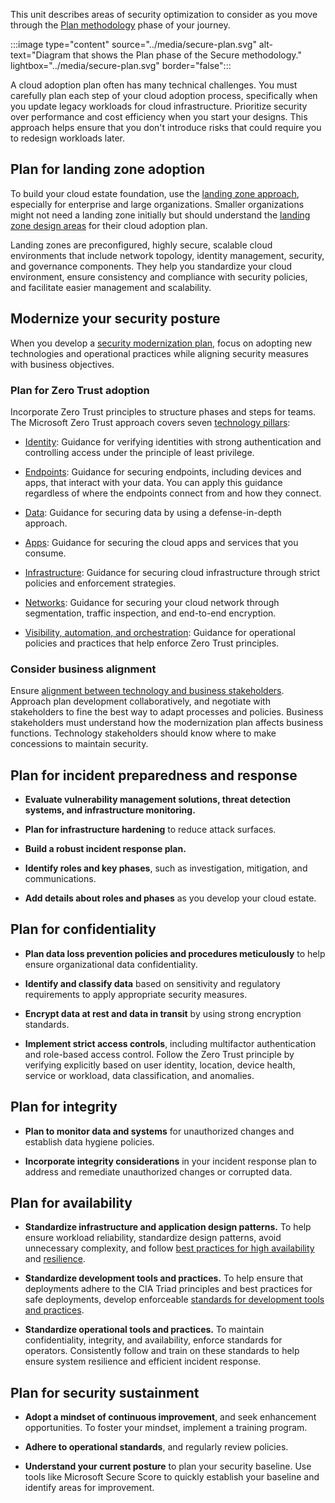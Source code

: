 This unit describes areas of security optimization to consider as you move through the [Plan methodology](/azure/cloud-adoption-framework/secure/plan/) phase of your journey.

:::image type="content" source="../media/secure-plan.svg" alt-text="Diagram that shows the Plan phase of the Secure methodology." lightbox="../media/secure-plan.svg" border="false":::

A cloud adoption plan often has many technical challenges. You must carefully plan each step of your cloud adoption process, specifically when you update legacy workloads for cloud infrastructure. Prioritize security over performance and cost efficiency when you start your designs. This approach helps ensure that you don't introduce risks that could require you to redesign workloads later.

## Plan for landing zone adoption

To build your cloud estate foundation, use the [landing zone approach](/azure/cloud-adoption-framework/secure/plan#plan-for-landing-zone-adoption), especially for enterprise and large organizations. Smaller organizations might not need a landing zone initially but should understand the [landing zone design areas](/azure/cloud-adoption-framework/ready/landing-zone/design-areas) for their cloud adoption plan.

Landing zones are preconfigured, highly secure, scalable cloud environments that include network topology, identity management, security, and governance components. They help you standardize your cloud environment, ensure consistency and compliance with security policies, and facilitate easier management and scalability.

## Modernize your security posture

When you develop a [security modernization plan](/azure/cloud-adoption-framework/secure/plan#security-posture-modernization), focus on adopting new technologies and operational practices while aligning security measures with business objectives.

### Plan for Zero Trust adoption

Incorporate Zero Trust principles to structure phases and steps for teams. The Microsoft Zero Trust approach covers seven [technology pillars](/azure/cloud-adoption-framework/secure/plan#zero-trust-technology-pillars):

- [Identity](/security/zero-trust/deploy/identity): Guidance for verifying identities with strong authentication and controlling access under the principle of least privilege.

- [Endpoints](/security/zero-trust/deploy/endpoints): Guidance for securing endpoints, including devices and apps, that interact with your data. You can apply this guidance regardless of where the endpoints connect from and how they connect.

- [Data](/security/zero-trust/deploy/data): Guidance for securing data by using a defense-in-depth approach.

- [Apps](/security/zero-trust/deploy/applications): Guidance for securing the cloud apps and services that you consume.

- [Infrastructure](/security/zero-trust/deploy/infrastructure): Guidance for securing cloud infrastructure through strict policies and enforcement strategies.

- [Networks](/security/zero-trust/deploy/networks): Guidance for securing your cloud network through segmentation, traffic inspection, and end-to-end encryption.

- [Visibility, automation, and orchestration](/security/zero-trust/deploy/visibility-automation-orchestration): Guidance for operational policies and practices that help enforce Zero Trust principles.

### Consider business alignment

Ensure [alignment between technology and business stakeholders](/azure/cloud-adoption-framework/secure/plan#business-alignment). Approach plan development collaboratively, and negotiate with stakeholders to fine the best way to adapt processes and policies. Business stakeholders must understand how the modernization plan affects business functions. Technology stakeholders should know where to make concessions to maintain security.

## Plan for incident preparedness and response

- **Evaluate vulnerability management solutions, threat detection systems, and infrastructure monitoring.**

- **Plan for infrastructure hardening** to reduce attack surfaces.
- **Build a robust incident response plan.**
- **Identify roles and key phases**, such as investigation, mitigation, and communications.
- **Add details about roles and phases** as you develop your cloud estate.

## Plan for confidentiality

- **Plan data loss prevention policies and procedures meticulously** to help ensure organizational data confidentiality.

- **Identify and classify data** based on sensitivity and regulatory requirements to apply appropriate security measures.
- **Encrypt data at rest and data in transit** by using strong encryption standards.
- **Implement strict access controls**, including multifactor authentication and role-based access control. Follow the Zero Trust principle by verifying explicitly based on user identity, location, device health, service or workload, data classification, and anomalies.

## Plan for integrity

- **Plan to monitor data and systems** for unauthorized changes and establish data hygiene policies.

- **Incorporate integrity considerations** in your incident response plan to address and remediate unauthorized changes or corrupted data.

## Plan for availability

- **Standardize infrastructure and application design patterns.** To help ensure workload reliability, standardize design patterns, avoid unnecessary complexity, and follow [best practices for high availability](/azure/well-architected/reliability/redundancy) and [resilience](/azure/well-architected/reliability/self-preservation).

- **Standardize development tools and practices.** To help ensure that deployments adhere to the CIA Triad principles and best practices for safe deployments, develop enforceable [standards for development tools and practices](/azure/well-architected/operational-excellence/formalize-development-practices).
- **Standardize operational tools and practices.** To maintain confidentiality, integrity, and availability, enforce standards for operators. Consistently follow and train on these standards to help ensure system resilience and efficient incident response.

## Plan for security sustainment

- **Adopt a mindset of continuous improvement**, and seek enhancement opportunities. To foster your mindset, implement a training program.

- **Adhere to operational standards**, and regularly review policies.
- **Understand your current posture** to plan your security baseline. Use tools like Microsoft Secure Score to quickly establish your baseline and identify areas for improvement.